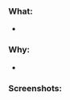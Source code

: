 ### What:
<!--- Describe your changes in detail -->
*  


### Why:
<!--- Why is this change required? What problem does it solve? -->
* 

### Screenshots:
<!--- A picture tells a thousand words, if it's. You can remove that section if not appropriate for these changes. -->

